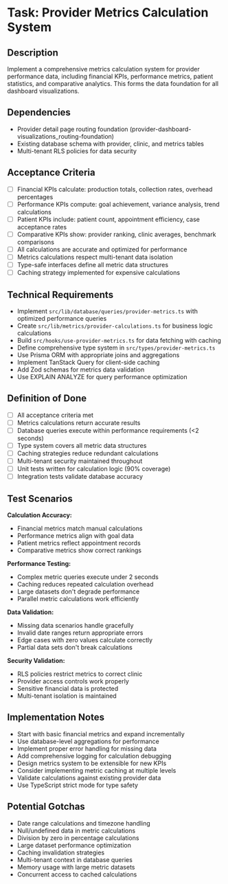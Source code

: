 # Task: Provider Metrics Calculation System

## Description
Implement a comprehensive metrics calculation system for provider performance data, including financial KPIs, performance metrics, patient statistics, and comparative analytics. This forms the data foundation for all dashboard visualizations.

## Dependencies
- Provider detail page routing foundation (provider-dashboard-visualizations_routing-foundation)
- Existing database schema with provider, clinic, and metrics tables
- Multi-tenant RLS policies for data security

## Acceptance Criteria
- [ ] Financial KPIs calculate: production totals, collection rates, overhead percentages
- [ ] Performance KPIs compute: goal achievement, variance analysis, trend calculations
- [ ] Patient KPIs include: patient count, appointment efficiency, case acceptance rates
- [ ] Comparative KPIs show: provider ranking, clinic averages, benchmark comparisons
- [ ] All calculations are accurate and optimized for performance
- [ ] Metrics calculations respect multi-tenant data isolation
- [ ] Type-safe interfaces define all metric data structures
- [ ] Caching strategy implemented for expensive calculations

## Technical Requirements
- Implement `src/lib/database/queries/provider-metrics.ts` with optimized performance queries
- Create `src/lib/metrics/provider-calculations.ts` for business logic calculations
- Build `src/hooks/use-provider-metrics.ts` for data fetching with caching
- Define comprehensive type system in `src/types/provider-metrics.ts`
- Use Prisma ORM with appropriate joins and aggregations
- Implement TanStack Query for client-side caching
- Add Zod schemas for metrics data validation
- Use EXPLAIN ANALYZE for query performance optimization

## Definition of Done
- [ ] All acceptance criteria met
- [ ] Metrics calculations return accurate results
- [ ] Database queries execute within performance requirements (<2 seconds)
- [ ] Type system covers all metric data structures
- [ ] Caching strategies reduce redundant calculations
- [ ] Multi-tenant security maintained throughout
- [ ] Unit tests written for calculation logic (90% coverage)
- [ ] Integration tests validate database accuracy

## Test Scenarios
**Calculation Accuracy:**
- Financial metrics match manual calculations
- Performance metrics align with goal data
- Patient metrics reflect appointment records
- Comparative metrics show correct rankings

**Performance Testing:**
- Complex metric queries execute under 2 seconds
- Caching reduces repeated calculation overhead
- Large datasets don't degrade performance
- Parallel metric calculations work efficiently

**Data Validation:**
- Missing data scenarios handle gracefully
- Invalid date ranges return appropriate errors
- Edge cases with zero values calculate correctly
- Partial data sets don't break calculations

**Security Validation:**
- RLS policies restrict metrics to correct clinic
- Provider access controls work properly
- Sensitive financial data is protected
- Multi-tenant isolation is maintained

## Implementation Notes
- Start with basic financial metrics and expand incrementally
- Use database-level aggregations for performance
- Implement proper error handling for missing data
- Add comprehensive logging for calculation debugging
- Design metrics system to be extensible for new KPIs
- Consider implementing metric caching at multiple levels
- Validate calculations against existing provider data
- Use TypeScript strict mode for type safety

## Potential Gotchas
- Date range calculations and timezone handling
- Null/undefined data in metric calculations
- Division by zero in percentage calculations
- Large dataset performance optimization
- Caching invalidation strategies
- Multi-tenant context in database queries
- Memory usage with large metric datasets
- Concurrent access to cached calculations